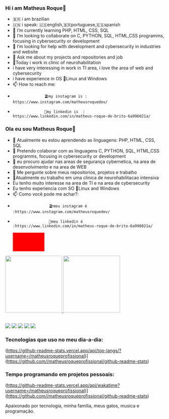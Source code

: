 ### Hi i am Matheus Roque👋

- 🇧🇷 i am brazilian
- 🇺🇳 i speak: 🇺🇸english,🇧🇷portuguese,🇪🇸spanish
- 🌱 I’m currently learning PHP, HTML, CSS, SQL
- 👯 I’m looking to collaborate on C, PYTHON, SQL, HTML,CSS programms, focusing in cybersecurity or development
- 🤔 I’m looking for help with development and cybersecurity in industries and website
- 💬 Ask me about my projects and repositories and job
- 👶Today i work in clinic of neurohabilitation
- i have very interessing in work in TI area, i love the area of web and cybersecurity
- i have experience in OS 🐧Linux and Windows
- 📫 How to reach me: 
-                   🏖️my instagram is : https://www.instagram.com/matheusroquedev/
-                   👔my linkedin is  : https://www.linkedin.com/in/matheus-roque-de-brito-6a996021a/



### Ola eu sou Matheus Roque👋
- 🌱 Atualmente eu estou aprendendo as linguagens: PHP, HTML, CSS, SQL
- 👯 Pretendo colaborar com as linguagens C, PYTHON, SQL, HTML,CSS programms, focusing in cybersecurity or development
- 🤔 eu procuro ajudar nas areas de segurança cybernetica, na area de desenvolvimento e na area de WEB
- 💬 Me pergunte sobre meus repositorios, projetos e trabalho
- 👶Atualmente eu trabalho em uma clinica de neurohabilitacao intensiva
- Eu tenho muito interesse na area de TI e na area de cybersecurity 
- Eu tenho experiencia com SO 🐧Linux and Windows
- 📫 Como você pode me achar?: 
-                     🏖️meu instagram é :https://www.instagram.com/matheusroquedev/
-                     👔meu linkedin é  :https://www.linkedin.com/in/matheus-roque-de-brito-6a996021a/





  <div style="width: 100px; height: 59px; color: red; background-color: red;">oi</div>


 <div>
  <a href="https://github.com/matheusroqueprofissional">
  <img height="180em" src="https://github-readme-stats.vercel.app/api?username=matheusroqueprofissional&show_icons=true&theme=dark&include_all_commits=true&count_private=true"/>
  <img height="180em" src="https://github-readme-stats.vercel.app/api/top-langs/?username=matheusroqueprofissional&layout=compact&langs_count=7&theme=dark"/>
</div>
<div style="display: inline_block"><br>
  
<a href="https://www.youtube.com/channel/UCbTVlbFomvrb3A4dKlLXNNw" target="_blank"><img src="https://img.shields.io/badge/YouTube-FF0000?style=for-the-badge&logo=youtube&logoColor=white" target="_blank"></a>
  <a href="https://www.instagram.com/matheus.roquedebrito/" target="_blank"><img src="https://img.shields.io/badge/-Instagram-%23E4405F?style=for-the-badge&logo=instagram&logoColor=white" target="_blank"></a>
 	<a href="https://www.twitch.tv/mathoprogramador" target="_blank"><img src="https://img.shields.io/badge/Twitch-9146FF?style=for-the-badge&logo=twitch&logoColor=white" target="_blank"></a>
  <a href = "mailto:matheus.roquedebrito@gmail.com"><img src="https://img.shields.io/badge/-Gmail-%23333?style=for-the-badge&logo=gmail&logoColor=white" target="_blank"></a>
  <a href="https://www.linkedin.com/in/matheus-roque-de-brito-6a996021a/" target="_blank"><img src="https://img.shields.io/badge/-LinkedIn-%230077B5?style=for-the-badge&logo=linkedin&logoColor=white" target="_blank"></a> 

</div>
  
  
  
  
  
  
  ### Tecnologias que uso no meu dia-a-dia:

(https://github-readme-stats.vercel.app/api/top-langs/?username=/matheusroqueprofissional)](https://github.com//matheusroqueprofissional/github-readme-stats)

### Tempo programando em projetos pessoais:

(https://github-readme-stats.vercel.app/api/wakatime?username=/matheusroqueprofissional)](https://github.com//matheusroqueprofissional/github-readme-stats)

Apaixonado por tecnologia, minha família, meus gatos, musica e programação.

  
  
  


